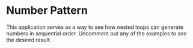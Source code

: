 # Number Pattern
This application serves as a way to see how nested loops can generate numbers in sequential order.
Uncomment out any of the examples to see the desired result. 